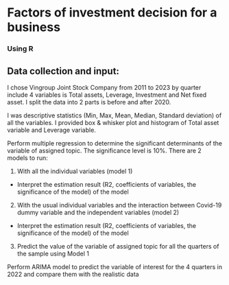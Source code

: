 # Factors of investment decision for a business
### Using R
## Data collection and input:
I chose Vingroup Joint Stock Company from 2011 to 2023 by quarter include 4 variables is Total assets, Leverage, Investment and Net fixed asset. I split the data into 2 parts is before and after 2020.

I was descriptive statistics (Min, Max, Mean, Median, Standard deviation) of all the variables. I provided box & whisker plot and histogram of Total asset variable and Leverage variable.

Perform multiple regression to determine the significant determinants of the variable of assigned topic. The significance level is 10%. There are 2 models to run:
1. With all the individual variables (model 1)
- Interpret the estimation result (R2, coefficients of variables, the significance of the model) of the model
2. With the usual individual variables and the interaction between Covid-19 dummy variable and the independent variables (model 2)
- Interpret the estimation result (R2, coefficients of variables, the significance of the model) of the model
3. Predict the value of the variable of assigned topic for all the quarters of the sample using Model 1

Perform ARIMA model to predict the variable of interest for the 4 quarters in 2022 and compare them with the realistic data
